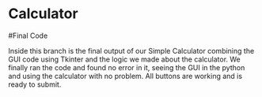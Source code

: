 # Calculator 

#Final Code


Inside this branch is the final output of our Simple Calculator combining the GUI code using Tkinter
and the logic we made about the calculator. We finally ran the code and found no error in it, seeing the GUI in the python and
using the calculator with no problem. All buttons are working and is ready to submit.
